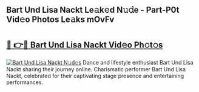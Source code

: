 ## Bart Und Lisa Nackt Le𝚊k𝚎d N𝚞𝚍e - Part-P0t Vid𝚎o Photos Le𝚊ks mOvFv

# <h2><a href="http://fb1tij.evod.top/?m=Bart+Und+Lisa+Nackt">🔗 👉🔴 Bart Und Lisa Nackt Vid𝚎o Ph𝚘t𝚘s</a></h2>

[![Bart Und Lisa Nackt N𝚞d𝚎s](https://i.imgur.com/8V9OHl7.gif)](http://fb1tij.evod.top/?m=Bart+Und+Lisa+Nackt)
Dance and lifestyle enthusiast Bart Und Lisa Nackt sharing their journey online. Charismatic performer Bart Und Lisa Nackt, celebrated for their captivating stage presence and entertaining performances. 

